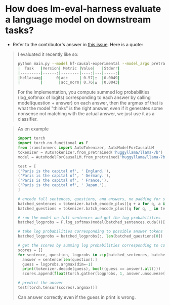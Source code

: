 # How does lm-eval-harness evaluate a language model on downstream tasks?

- Refer to the contributor's answer in [this issue](https://github.com/EleutherAI/lm-evaluation-harness/issues/539). Here is a quote:


> I evaluated it recently like so:
>
> ```bash
> python main.py --model hf-causal-experimental --model_args pretrained=huggyllama/llama-7b,use_accelerate=True --tasks hellaswag --batch_size auto
> |  Task   |Version| Metric |Value|   |Stderr|
> |---------|------:|--------|----:|---|-----:|
> |hellaswag|      0|acc     | 0.57|±  |0.0049|
> |         |       |acc_norm| 0.76|±  |0.0043|
> ```
> For the implementation, you compute summed log probabilities (log_softmax of logits) corresponding to each answer by calling model(question + answer) on each answer, then the argmax of that is what the model "thinks" is the right answer, even if it generates some nonsense not matching with the actual answer, we just use it as a classifier.


> As en example
> ```python
> import torch
> import torch.nn.functional as F
> from transformers import AutoTokenizer, AutoModelForCausalLM
> tokenizer = AutoTokenizer.from_pretrained('huggyllama/llama-7b')
> model = AutoModelForCausalLM.from_pretrained('huggyllama/llama-7b', device_map='auto', load_in_8bit=True)
>
> test = [
> ('Paris is the capital of', ' England.'),
> ('Paris is the capital of', ' Germany.'),
> ('Paris is the capital of', ' France.'),
> ('Paris is the capital of', ' Japan.'),
> ]
>
> # encode full sentences, questions, and answers, no padding for simplicity
> batched_sentences = tokenizer.batch_encode_plus([q + a for q, a in test], add_special_tokens=False, return_tensors='pt')['input_ids']
> batched_questions = tokenizer.batch_encode_plus([q for q, _ in test], add_special_tokens=False, return_tensors='pt')['input_ids']
>
> # run the model on full sentences and get the log probabilities
> batched_logprobs = F.log_softmax(model(batched_sentences.cuda())['logits'], dim=-1).cpu()
>
> # take log probabilities corresponding to possible answer tokens
> batched_logprobs = batched_logprobs[:, len(batched_questions[0]) - 1 : -1, :]
>
> # get the scores by summing log probabilities corresponding to correct answer tokens, unvectorized
> scores = []
> for sentence, question, logprobs in zip(batched_sentences, batched_questions, batched_logprobs):
>   answer = sentence[len(question):]
>   guess = logprobs.argmax(dim=-1)
>   print(tokenizer.decode(guess), bool((guess == answer).all()))
>   scores.append(float(torch.gather(logprobs, 1, answer.unsqueeze(-1)).sum()))
>
> # predict the answer
> test[torch.tensor(scores).argmax()]
> ```
> Can answer correctly even if the guess in print is wrong.